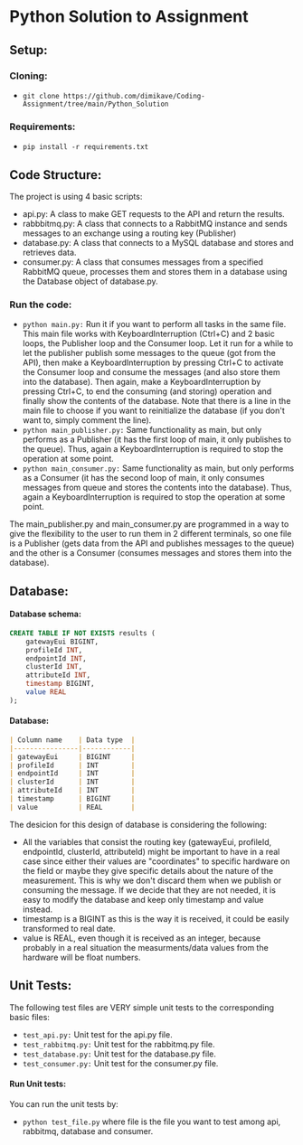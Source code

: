 # Python Solution to Assignment

## Setup:
### Cloning:
- `git clone https://github.com/dimikave/Coding-Assignment/tree/main/Python_Solution`

### Requirements:
- `pip install -r requirements.txt`

## Code Structure:
The project is using 4 basic scripts:

- api.py: A class to make GET requests to the API and return the results.
- rabbbitmq.py: A class that connects to a RabbitMQ instance and sends messages to an exchange using a routing key (Publisher)
- database.py: A class that connects to a MySQL database and stores and retrieves data.
- consumer.py: A class that consumes messages from a specified RabbitMQ queue, processes them and stores them in a database using the Database object of database.py.

### Run the code:
- `python main.py:` Run it if you want to perform all tasks in the same file. This main file works with KeyboardInterruption (Ctrl+C) and 2 basic loops, the Publisher loop and the Consumer loop. Let it run for a while to let the publisher publish some messages to the queue (got from the API), then make a KeyboardInterruption by pressing Ctrl+C to activate the Consumer loop and consume the messages (and also store them into the database). Then again, make a KeyboardInterruption by pressing Ctrl+C, to end the consuming (and storing) operation and finally show the contents of the database. Note that there is a line in the main file to choose if you want to reinitialize the database (if you don't want to, simply comment the line).
- `python main_publisher.py:` Same functionality as main, but only performs as a Publisher (it has the first loop of main, it only publishes to the queue). Thus, again a KeyboardInterruption is required to stop the operation at some point.
- `python main_consumer.py:` Same functionality as main, but only performs as a Consumer (it has the second loop of main, it only consumes messages from queue and stores the contents into the database). Thus, again a KeyboardInterruption is required to stop the operation at some point.

The main_publisher.py and main_consumer.py are programmed in a way to give the flexibility to the user to run them in 2 different terminals, so one file is a Publisher (gets data from the API and publishes messages to the queue) and the other is a Consumer (consumes messages and stores them into the database).

## Database:
#### Database schema:
```sql
CREATE TABLE IF NOT EXISTS results (
    gatewayEui BIGINT,
    profileId INT,
    endpointId INT,
    clusterId INT,
    attributeId INT,
    timestamp BIGINT,
    value REAL
);
```
#### Database:
```markdown
| Column name    | Data type  |
|----------------|------------|
| gatewayEui     | BIGINT     |
| profileId      | INT        |
| endpointId     | INT        |
| clusterId      | INT        |
| attributeId    | INT        |
| timestamp      | BIGINT     |
| value          | REAL       |
```
The desicion for this design of database is considering the following:
- All the variables that consist the routing key (gatewayEui, profileId, endpointId, clusterId, attributeId) might be important to have in a real case since either their values are "coordinates" to specific hardware on the field or maybe they give specific details about the nature of the measurement. This is why we don't discard them when we publish or consuming the message. If we decide that they are not needed, it is easy to modify the database and keep only timestamp and value instead.
- timestamp is a BIGINT as this is the way it is received, it could be easily transformed to real date.
- value is REAL, even though it is received as an integer, because probably in a real situation the measurments/data values from the hardware will be float numbers.

## Unit Tests:
The following test files are VERY simple unit tests to the corresponding basic files:
- `test_api.py:` Unit test for the api.py file.
- `test_rabbitmq.py:` Unit test for the rabbitmq.py file.
- `test_database.py:` Unit test for the database.py file.
- `test_consumer.py:` Unit test for the consumer.py file.

#### Run Unit tests:
You can run the unit tests by:
- `python test_file.py` where file is the file you want to test among api, rabbitmq, database and consumer.


